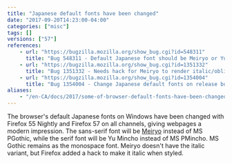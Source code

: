 ```yaml
---
title: "Japanese default fonts have been changed"
date: "2017-09-20T14:23:00-04:00"
categories: ["misc"]
tags: []
versions: ["57"]
references:
    - url: "https://bugzilla.mozilla.org/show_bug.cgi?id=548311"
      title: "Bug 548311 - Default Japanese font should be Meiryo or Yu Gothic for modern Windows"
    - url: "https://bugzilla.mozilla.org/show_bug.cgi?id=1351332"
      title: "Bug 1351332 - Needs hack for Meiryo to render italic/oblique style"
    - url: "https://bugzilla.mozilla.org/show_bug.cgi?id=1354004"
      title: "Bug 1354004 - Change Japanese default fonts on release build"
aliases:
    - "/en-CA/docs/2017/some-of-browser-default-fonts-have-been-changed/"
---
```

The browser's default Japanese fonts on Windows have been changed with Firefox 55 Nightly and Firefox 57 on all channels, giving webpages a modern impression. The sans-serif font will be [Meiryo](https://en.wikipedia.org/wiki/Meiryo) instead of MS PGothic, while the serif font will be Yu Mincho instead of MS PMincho. MS Gothic remains as the monospace font. Meiryo doesn't have the italic variant, but Firefox added a hack to make it italic when styled.
